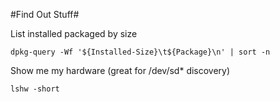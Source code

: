 #Find Out Stuff#

List installed packaged by size

```dpkg-query -Wf '${Installed-Size}\t${Package}\n' | sort -n```

Show me my hardware (great for /dev/sd* discovery)

```lshw -short```
